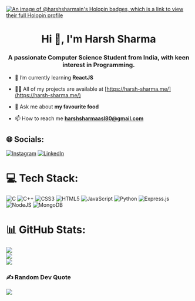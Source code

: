 [![An image of @harshsharmain's Holopin badges, which is a link to view their full Holopin profile](https://holopin.me/harshsharmain)](https://holopin.io/@harshsharmain)

<h1 align="center">Hi 👋, I'm Harsh Sharma</h1>
<h3 align="center">A passionate Computer Science Student from India, with keen interest in Programming.</h3>

- 🌱 I’m currently learning **ReactJS**

- 👨‍💻 All of my projects are available at [https://harsh-sharma.me/](https://harsh-sharma.me/)

- 💬 Ask me about **my favourite food**

- 📫 How to reach me **harshsharmaasl80@gmail.com**

## 🌐 Socials:
[![Instagram](https://img.shields.io/badge/Instagram-%23E4405F.svg?logo=Instagram&logoColor=white)](https://instagram.com/harshsharmaasl) [![LinkedIn](https://img.shields.io/badge/LinkedIn-%230077B5.svg?logo=linkedin&logoColor=white)](https://linkedin.com/in/harsh-sharma-b85334208) 

# 💻 Tech Stack:
![C](https://img.shields.io/badge/c-%2300599C.svg?style=for-the-badge&logo=c&logoColor=white) ![C++](https://img.shields.io/badge/c++-%2300599C.svg?style=for-the-badge&logo=c%2B%2B&logoColor=white) ![CSS3](https://img.shields.io/badge/css3-%231572B6.svg?style=for-the-badge&logo=css3&logoColor=white) ![HTML5](https://img.shields.io/badge/html5-%23E34F26.svg?style=for-the-badge&logo=html5&logoColor=white) ![JavaScript](https://img.shields.io/badge/javascript-%23323330.svg?style=for-the-badge&logo=javascript&logoColor=%23F7DF1E) ![Python](https://img.shields.io/badge/python-3670A0?style=for-the-badge&logo=python&logoColor=ffdd54) ![Express.js](https://img.shields.io/badge/express.js-%23404d59.svg?style=for-the-badge&logo=express&logoColor=%2361DAFB) ![NodeJS](https://img.shields.io/badge/node.js-6DA55F?style=for-the-badge&logo=node.js&logoColor=white) ![MongoDB](https://img.shields.io/badge/MongoDB-%234ea94b.svg?style=for-the-badge&logo=mongodb&logoColor=white)
# 📊 GitHub Stats:
![](https://github-readme-stats.vercel.app/api?username=HarshSharmaIN&theme=react&hide_border=false&include_all_commits=false&count_private=false)<br/>
![](https://github-readme-streak-stats.herokuapp.com/?user=HarshSharmaIN&theme=react&hide_border=false)<br/>
![](https://github-readme-stats.vercel.app/api/top-langs/?username=HarshSharmaIN&theme=react&hide_border=false&include_all_commits=false&count_private=false&layout=compact)

### ✍️ Random Dev Quote
![](https://quotes-github-readme.vercel.app/api?type=horizontal&theme=tokyonight)

<!-- Proudly created with GPRM ( https://gprm.itsvg.in ) -->
